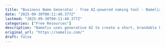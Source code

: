 ```yaml
---
title: "Business Name Generator - free AI-powered naming tool - Namelix"
date: "2025-09-30T00:11:40.377Z"
lastmod: "2025-09-30T00:11:40.377Z"
categories: ["Free Resources"]
description: "Namelix uses generative AI to create a short, brandable business name. Search for domain availability, and instantly generate a logo for your new business"
original_url: "https://namelix.com/"
draft: false
---
```

